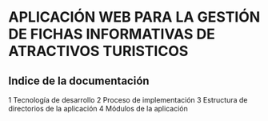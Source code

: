 # APLICACIÓN WEB PARA LA GESTIÓN DE FICHAS INFORMATIVAS DE ATRACTIVOS TURISTICOS 
## Indice de la documentación
1 Tecnología de desarrollo
2 Proceso de implementación
3 Estructura de directorios de la aplicación
4 Módulos de la aplicación
